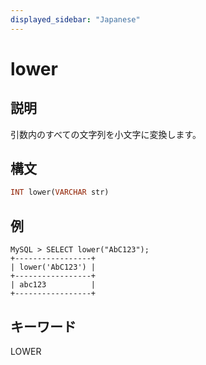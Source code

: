 ```yaml
---
displayed_sidebar: "Japanese"
---
```


# lower

## 説明

引数内のすべての文字列を小文字に変換します。

## 構文

```Haskell
INT lower(VARCHAR str)
```

## 例

```Plain Text
MySQL > SELECT lower("AbC123");
+-----------------+
| lower('AbC123') |
+-----------------+
| abc123          |
+-----------------+
```

## キーワード

LOWER